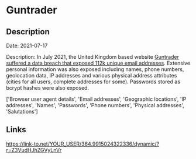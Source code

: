 # Guntrader

## Description

Date: 2021-07-17

Description:
In July 2021, the United Kingdom based website <a href="https://www.fieldsportschannel.tv/guntrader-co-uk-hacked-not-much-lost/" target="_blank" rel="noopener">Guntrader suffered a data breach that exposed 112k unique email addresses</a>. Extensive personal information was also exposed including names, phone numbers, geolocation data, IP addresses and various physical address attributes (cities for all users, complete addresses for some). Passwords stored as bcrypt hashes were also exposed.


['Browser user agent details', 'Email addresses', 'Geographic locations', 'IP addresses', 'Names', 'Passwords', 'Phone numbers', 'Physical addresses', 'Salutations']

## Links

https://link-to.net/YOUR_USER/364.9915024322336/dynamic/?r=Z3VudHJhZGVyLnVr